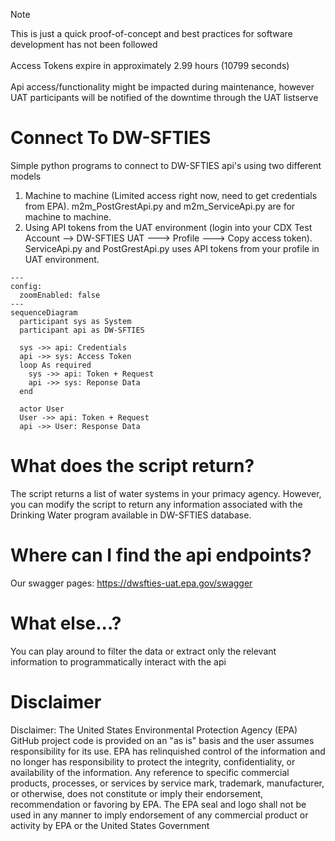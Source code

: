 <!-- Moved this note up to the top and formatted it to highlight it -->
> [!NOTE]
>  This is just a quick proof-of-concept and best practices for software development has not been followed <br>
>  <br>Access Tokens expire in approximately 2.99 hours (10799 seconds)<br>
>  <br>Api access/functionality might be impacted during maintenance, however UAT participants will be notified of the downtime through the UAT listserve

# Connect To DW-SFTIES
Simple python programs to connect to DW-SFTIES api's using two different models
1. Machine to machine (Limited access right now, need to get credentials from EPA). m2m_PostGrestApi.py and m2m_ServiceApi.py are for machine to machine.
2. Using API tokens from the UAT environment (login into your CDX Test Account --> DW-SFTIES UAT ---> Profile ---> Copy access token). ServiceApi.py and PostGrestApi.py uses API tokens from your profile in UAT environment.

<!-- Added this diagram. Hopefully it helps show how a user vs a machine/system would query the APIs -->
```mermaid
---
config:
  zoomEnabled: false
---
sequenceDiagram
  participant sys as System
  participant api as DW-SFTIES

  sys ->> api: Credentials
  api ->> sys: Access Token
  loop As required
    sys ->> api: Token + Request
    api ->> sys: Reponse Data
  end
  
  actor User
  User ->> api: Token + Request
  api ->> User: Response Data
```

# What does the script return?
The script returns a list of water systems in your primacy agency. However, you can modify the script to return any information associated with the Drinking Water program available in DW-SFTIES database.

# Where can I find the api endpoints?
Our swagger pages: https://dwsfties-uat.epa.gov/swagger

# What else...?
You can play around to filter the data or extract only the relevant information to programmatically interact with the api

# Disclaimer
Disclaimer: The United States Environmental Protection Agency (EPA) GitHub project code is provided on an "as is" basis and the user assumes responsibility for its use. EPA has relinquished control of the information and no longer has responsibility to protect the integrity, confidentiality, or availability of the information. Any reference to specific commercial products, processes, or services by service mark, trademark, manufacturer, or otherwise, does not constitute or imply their endorsement, recommendation or favoring by EPA. The EPA seal and logo shall not be used in any manner to imply endorsement of any commercial product or activity by EPA or the United States Government
